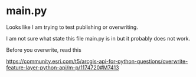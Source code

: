 # main.py

Looks like I am trying to test publishing or overwriting.

I am not sure what state this file main.py is in but
it probably does not work.

Before you overwrite, read this

https://community.esri.com/t5/arcgis-api-for-python-questions/overwrite-feature-layer-python-api/m-p/1174720#M7413